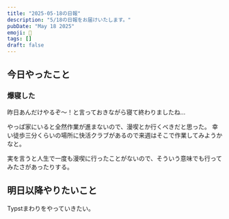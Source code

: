 ```yaml
---
title: "2025-05-18の日報"
description: "5/18の日報をお届けいたします。"
pubDate: "May 18 2025"
emoji: 🦊
tags: []
draft: false
---
```


## 今日やったこと

### 爆寝した

昨日あんだけやるぞ〜！と言っておきながら寝て終わりましたね...

やっぱ家にいると全然作業が進まないので、漫喫とか行くべきだと思った。
幸い徒歩三分くらいの場所に快活クラブがあるので来週はそこで作業してみようかなと。

実を言うと人生で一度も漫喫に行ったことがないので、そういう意味でも行ってみたさがあったりする。

## 明日以降やりたいこと

Typstまわりをやっていきたい。
